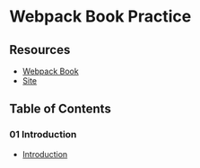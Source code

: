 # Webpack Book Practice

## Resources

- [Webpack Book](https://github.com/survivejs/webpack-book)
- [Site](https://survivejs.com/webpack/)

## Table of Contents

### 01 Introduction

- [Introduction](docs/01_overview/00_introduction.md)
